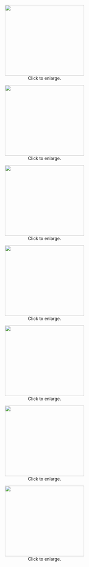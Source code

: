 <p align="center">
  <img width="256" height="227" src="https://github.com/devoworm/Group-Meetings/blob/master/Developmental%20Brains%20and%20Perception/Morphogenetic%20Agents/Slide1.png"><BR>
  Click to enlarge.
</p>
<p align="center">
  <img width="256" height="227" src="https://github.com/devoworm/Group-Meetings/blob/master/Developmental%20Brains%20and%20Perception/Morphogenetic%20Agents/Slide2.png"><BR>
  Click to enlarge.
</p>
<p align="center">
  <img width="256" height="227" src="https://github.com/devoworm/Group-Meetings/blob/master/Developmental%20Brains%20and%20Perception/Morphogenetic%20Agents/Slide3.png"><BR>
  Click to enlarge.
</p>
<p align="center">
  <img width="256" height="227" src="https://github.com/devoworm/Group-Meetings/blob/master/Developmental%20Brains%20and%20Perception/Morphogenetic%20Agents/Slide4.png"><BR>
  Click to enlarge.
</p>
<p align="center">
  <img width="256" height="227" src="https://github.com/devoworm/Group-Meetings/blob/master/Developmental%20Brains%20and%20Perception/Morphogenetic%20Agents/Slide5.png"><BR>
  Click to enlarge.
</p>
<p align="center">
  <img width="256" height="227" src="https://github.com/devoworm/Group-Meetings/blob/master/Developmental%20Brains%20and%20Perception/Morphogenetic%20Agents/Slide6.png"><BR>
  Click to enlarge.
</p>
<p align="center">
  <img width="256" height="227" src="https://github.com/devoworm/Group-Meetings/blob/master/Developmental%20Brains%20and%20Perception/Morphogenetic%20Agents/Slide7.png"><BR>
  Click to enlarge.
</p>
